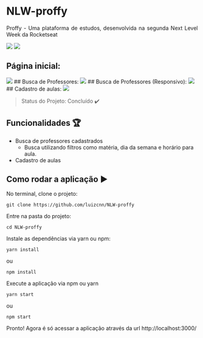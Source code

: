 # NLW-proffy
<p align="justify"> Proffy - Uma plataforma de estudos, desenvolvida na segunda Next Level Week da Rocketseat </p>

<div style="display: flex, justify-content: center">
  <img src="https://img.shields.io/static/v1?label=react&message=framework&color=blue&style=for-the-badge&logo=REACT"/>
  <img src="https://img.shields.io/static/v1?label=NodeJs&message=Backend&color=green&style=for-the-badge&logo=NODE"/>
</div>

## Página inicial:
<img src="https://github.com/luizcnn/NLW-proffy/blob/master/src/assets/images/0.jpeg" />
## Busca de Professores:
<img src="https://github.com/luizcnn/NLW-proffy/blob/master/src/assets/images/1.jpeg" />
## Busca de Professores (Responsivo): 
<img src="https://github.com/luizcnn/NLW-proffy/blob/master/src/assets/images/2.jpeg" />
## Cadastro de aulas:
<img src="https://github.com/luizcnn/NLW-proffy/blob/master/src/assets/images/3.jpeg" />

> Status do Projeto: Concluído :heavy_check_mark:

## Funcionalidades :trophy:
- Busca de professores cadastrados
  - Busca utilizando filtros como matéria, dia da semana e horário para aula.
- Cadastro de aulas

## Como rodar a aplicação :arrow_forward:

No terminal, clone o projeto: 

```
git clone https://github.com/luizcnn/NLW-proffy
```
Entre na pasta do projeto:

```
cd NLW-proffy
```

Instale as dependências via yarn ou npm:

```
yarn install
```
ou

```
npm install
```

Execute a aplicação via npm ou yarn

```
yarn start
```
ou

```
npm start
```
Pronto! Agora é só acessar a aplicação através da url http://localhost:3000/

